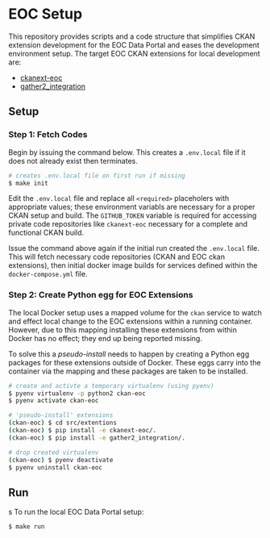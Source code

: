 # EOC Setup

This repository provides scripts and a code structure that simplifies CKAN extension
development for the EOC Data Portal and eases the development environment setup. The
target EOC CKAN extensions for local development are:

* [ckanext-eoc](https://github.com/eHealthAfrica/ckanext-eoc)
* [gather2_integration](https://github.com/eHealthAfrica/gather2_integration)

## Setup

### Step 1: Fetch Codes

Begin by issuing the command below. This creates a `.env.local` file if it does not
already exist then terminates.

```bash
# creates .env.local file on first run if missing
$ make init
```

Edit the `.env.local` file and replace all `<required>` placeholers with appropriate
values; these environment variabls are necessary for a proper CKAN setup and build.
The `GITHUB_TOKEN` variable is required for accessing private code repositories like
`ckanext-eoc` necessary for a complete and functional CKAN build.

Issue the command above again if the initial run created the `.env.local` file. This
will fetch necessary code repositories (CKAN and EOC ckan extensions), then initial
docker image builds for services defined within the `docker-compose.yml` file.

### Step 2: Create Python egg for EOC Extensions

The local Docker setup uses a mapped volume for the `ckan` service to watch and effect
local change to the EOC extensions within a running container. However, due to this
mapping installing these extensions from within Docker has no effect; they end up being
reported missing.

To solve this a *pseudo-install* needs to happen by creating a Python egg packages for
these extensions outside of Docker. These eggs carry into the container via the mapping
and these packages are taken to be installed.

```bash
# create and activte a temporary virtualenv (using pyenv)
$ pyenv virtualenv -p python2 ckan-eoc
$ pyenv activate ckan-eoc

# 'pseudo-install' extensions
(ckan-eoc) $ cd src/extentions
(ckan-eoc) $ pip install -e ckanext-eoc/.
(ckan-eoc) $ pip install -e gather2_integration/.

# drop created virtualenv
(ckan-eoc) $ pyenv deactivate
$ pyenv uninstall ckan-eoc
```

## Run
s
To run the local EOC Data Portal setup:

```bash
$ make run
```